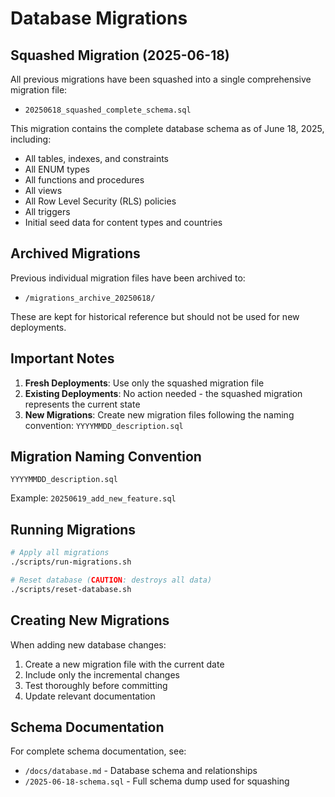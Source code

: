 # Database Migrations

## Squashed Migration (2025-06-18)

All previous migrations have been squashed into a single comprehensive migration file:
- `20250618_squashed_complete_schema.sql`

This migration contains the complete database schema as of June 18, 2025, including:
- All tables, indexes, and constraints
- All ENUM types
- All functions and procedures
- All views
- All Row Level Security (RLS) policies
- All triggers
- Initial seed data for content types and countries

## Archived Migrations

Previous individual migration files have been archived to:
- `/migrations_archive_20250618/`

These are kept for historical reference but should not be used for new deployments.

## Important Notes

1. **Fresh Deployments**: Use only the squashed migration file
2. **Existing Deployments**: No action needed - the squashed migration represents the current state
3. **New Migrations**: Create new migration files following the naming convention: `YYYYMMDD_description.sql`

## Migration Naming Convention

```
YYYYMMDD_description.sql
```

Example: `20250619_add_new_feature.sql`

## Running Migrations

```bash
# Apply all migrations
./scripts/run-migrations.sh

# Reset database (CAUTION: destroys all data)
./scripts/reset-database.sh
```

## Creating New Migrations

When adding new database changes:
1. Create a new migration file with the current date
2. Include only the incremental changes
3. Test thoroughly before committing
4. Update relevant documentation

## Schema Documentation

For complete schema documentation, see:
- `/docs/database.md` - Database schema and relationships
- `/2025-06-18-schema.sql` - Full schema dump used for squashing